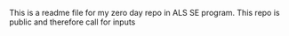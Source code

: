 This is a readme file for my zero day repo in ALS SE program.
This repo is public and therefore call for inputs

